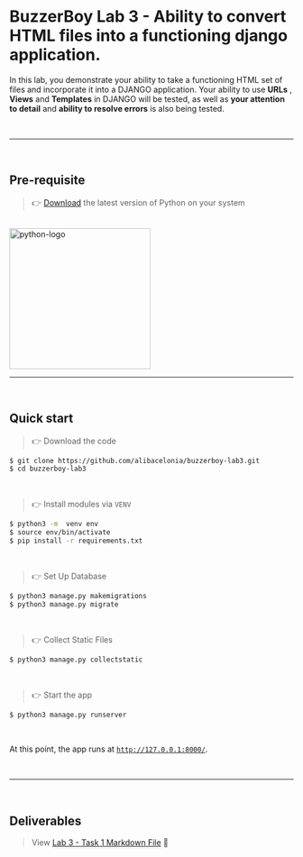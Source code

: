 # BuzzerBoy Lab 3 - Ability to convert HTML files into a functioning django application.

In this lab, you demonstrate your ability to take a functioning HTML set of files and incorporate it into a DJANGO application. Your ability to use **URLs** , **Views** and **Templates** in DJANGO will be tested, as well as **your attention to detail** and **ability to resolve errors** is also being tested.

<br>
<hr>
<br>

## Pre-requisite

> 👉 [Download](https://www.python.org/downloads/) the latest version of Python on your system

<br>

<img src="https://www.python.org/static/img/python-logo@2x.png" alt="python-logo" width="250">

<br>
<hr>
<br>

## Quick start

> 👉 Download the code  

```bash
$ git clone https://github.com/alibacelonia/buzzerboy-lab3.git
$ cd buzzerboy-lab3
```

<br />

> 👉 Install modules via `VENV`  

```bash
$ python3 -m  venv env
$ source env/bin/activate
$ pip install -r requirements.txt
```

<br />

> 👉 Set Up Database

```bash
$ python3 manage.py makemigrations
$ python3 manage.py migrate
```

<br />

> 👉 Collect Static Files

```bash
$ python3 manage.py collectstatic
```

<br />

> 👉 Start the app

```bash
$ python3 manage.py runserver
```

<br />

At this point, the app runs at [`http://127.0.0.1:8000/`](http://127.0.0.1:8000/). 

<br>
<hr>
<br>


## Deliverables

> View [Lab 3 - Task 1 Markdown File](https://github.com/alibacelonia/buzzerboy-lab3/blob/main/submission-lab3/lab3-task1.md) 👀